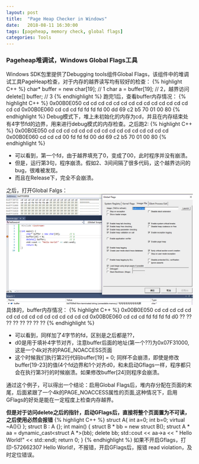 ```yaml
---
layout: post
title:  "Page Heap Checker in Windows"
date:   2018-08-11 16:30:00
tags: [pageheap, memory check, global flags]
categories: Tools
---
```


### Pageheap堆调试，Windows Global Flags工具
Windows SDK包里提供了Debugging tools组件Global Flags，该组件中的堆调试工具PageHeap检查，对于内存的越界读写均有较好的检查：
{% highlight C++ %}
char* buffer = new char[19];        // 1
char a = buffer[19];                // 2，越界访问
delete[] buffer;                    // 3
{% endhighlight %}
跑完1后，查看buffer内存情况：
{% highlight C++ %}
0x00B0E050  cd cd cd cd cd cd cd cd cd cd cd cd cd cd cd cd
0x00B0E060  cd cd cd fd fd fd fd 00 dd 69 c2 b5 70 01 00 80
{% endhighlight %}
Debug模式下，堆上未初始化的内存为cd，并且在内存结束处有4字节fd的边界，用来进行debug模式的内存检查。之后跑2:
{% highlight C++ %}
0x00B0E050  cd cd cd cd cd cd cd cd cd cd cd cd cd cd cd cd
0x00B0E060  cd cd cd 00 fd fd fd 00 dd 69 c2 b5 70 01 00 80
{% endhighlight %}
* 可以看到，第一个fd，由于越界填充了0，变成了00，此时程序并没有崩溃。
* 但是，运行第3句，程序崩溃。假如2、3间间隔了很多代码，这个越界访问的bug，很难被发现。
* 而且在Release下，完全不会崩溃。

之后，打开Global Falgs：
![global_flags](/res/global_flags.png)
具体的，buffer内存情况：
{% highlight C++ %}
0x00B0E050  cd cd cd cd cd cd cd cd cd cd cd cd cd cd cd cd
0x00B0E060  cd cd cd fd fd fd fd d0 ?? ?? ?? ?? ?? ?? ?? ??
{% endhighlight %}
* 可以看到，同样加了4字节的fd，区别是之后都是??，
* d0是用于填补4字节对齐，注意buffer后面的地址(第一个??)为0x07F31000,这是一个4k对齐的PAGE_NOACCESS页面
* 这个时候我们执行第2行代码buffer[19] = 0; 同样不会崩溃，即使是修改buffer[19-23]的值(4个fd边界和1个对齐d0，和未启动Gflags一样，程序都只会在执行第3行的时候崩溃。如果修改buffer[24]则程序会崩溃。

通过这个例子，可以得出一个结论：启用Global Flags后，堆内存分配在页面的末尾，后面紧跟了一个4k的PAGE_NOACCESS属性的页面,这种情况下，启用GFlags的好处是能在一定程度上检查内存越界。

**但是对于访问delete之后的指针，启动GFlags后，直接将整个页面置为不可读，之后使用必然会报错**
{% highlight C++ %}
struct A{
    int a=0;
    int b=0;
    virtual ~A(){}
};
struct B : A {};
int main() {
    struct B * bb = new struct B();
    struct A * aa = dynamic_cast<struct A *>(bb);
    delete bb;
    std::cout << aa->a << " Hello World!" << std::endl;
    return 0;
}
{% endhighlight %}
如果不开启Gflags，打印-572662307 Hello World!，不报错，开启GFlags后，报错 read violation，及时定位错误。
